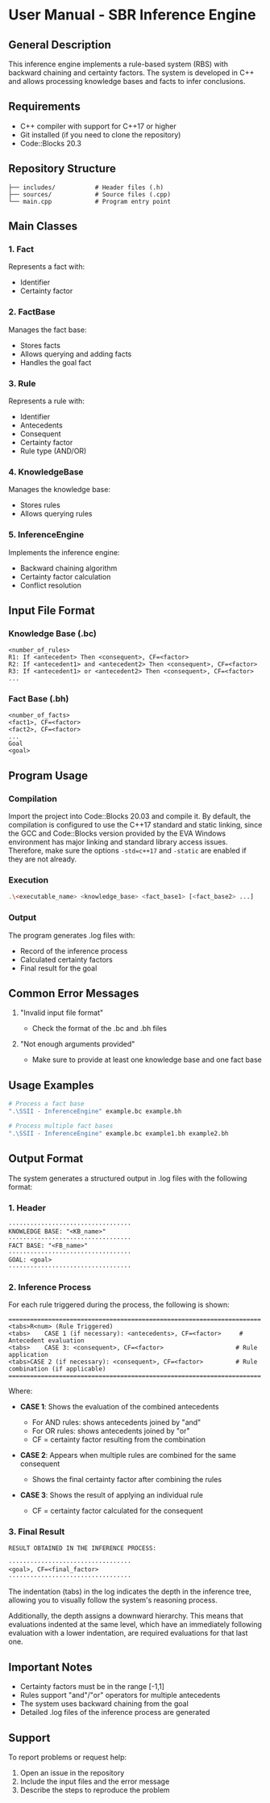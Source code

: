 # User Manual - SBR Inference Engine

## General Description
This inference engine implements a rule-based system (RBS) with backward chaining and certainty factors. The system is developed in C++ and allows processing knowledge bases and facts to infer conclusions.

## Requirements
- C++ compiler with support for C++17 or higher
- Git installed (if you need to clone the repository)
- Code::Blocks 20.3

## Repository Structure

```
├── includes/           # Header files (.h)
├── sources/            # Source files (.cpp)
└── main.cpp            # Program entry point
```

## Main Classes

### 1. Fact
Represents a fact with:
- Identifier
- Certainty factor

### 2. FactBase
Manages the fact base:
- Stores facts
- Allows querying and adding facts
- Handles the goal fact

### 3. Rule
Represents a rule with:
- Identifier
- Antecedents
- Consequent
- Certainty factor
- Rule type (AND/OR)

### 4. KnowledgeBase
Manages the knowledge base:
- Stores rules
- Allows querying rules

### 5. InferenceEngine
Implements the inference engine:
- Backward chaining algorithm
- Certainty factor calculation
- Conflict resolution

## Input File Format

### Knowledge Base (.bc)
```
<number_of_rules>
R1: If <antecedent> Then <consequent>, CF=<factor>
R2: If <antecedent1> and <antecedent2> Then <consequent>, CF=<factor>
R3: If <antecedent1> or <antecedent2> Then <consequent>, CF=<factor>
...
```

### Fact Base (.bh)
```
<number_of_facts>
<fact1>, CF=<factor>
<fact2>, CF=<factor>
...
Goal
<goal>
```

## Program Usage

### Compilation
Import the project into Code::Blocks 20.03 and compile it. By default, the compilation is configured to use the C++17 standard and static linking, since the GCC and Code::Blocks version provided by the EVA Windows environment has major linking and standard library access issues. Therefore, make sure the options `-std=c++17` and `-static` are enabled if they are not already.

### Execution
```bash
.\<executable_name> <knowledge_base> <fact_base1> [<fact_base2> ...]
```

### Output
The program generates .log files with:
- Record of the inference process
- Calculated certainty factors
- Final result for the goal

## Common Error Messages

1. "Invalid input file format"
   - Check the format of the .bc and .bh files

2. "Not enough arguments provided"
   - Make sure to provide at least one knowledge base and one fact base

## Usage Examples

```bash
# Process a fact base
".\SSII - InferenceEngine" example.bc example.bh

# Process multiple fact bases
".\SSII - InferenceEngine" example.bc example1.bh example2.bh
```

## Output Format

The system generates a structured output in .log files with the following format:

### 1. Header
```
··································
KNOWLEDGE BASE: "<KB_name>"
··································
FACT BASE: "<FB_name>"
··································
GOAL: <goal>
··································
```

### 2. Inference Process
For each rule triggered during the process, the following is shown:

```
======================================================================
<tabs>R<num> (Rule Triggered)
<tabs>    CASE 1 (if necessary): <antecedents>, CF=<factor>     # Antecedent evaluation
<tabs>    CASE 3: <consequent>, CF=<factor>                    # Rule application
<tabs>CASE 2 (if necessary): <consequent>, CF=<factor>         # Rule combination (if applicable)
======================================================================
```

Where:
- **CASE 1**: Shows the evaluation of the combined antecedents
  - For AND rules: shows antecedents joined by "and"
  - For OR rules: shows antecedents joined by "or"
  - CF = certainty factor resulting from the combination

- **CASE 2**: Appears when multiple rules are combined for the same consequent
  - Shows the final certainty factor after combining the rules

- **CASE 3**: Shows the result of applying an individual rule
  - CF = certainty factor calculated for the consequent

### 3. Final Result
```
RESULT OBTAINED IN THE INFERENCE PROCESS:

··································
<goal>, CF=<final_factor>
··································
```

The indentation (tabs) in the log indicates the depth in the inference tree, allowing you to visually follow the system's reasoning process.

Additionally, the depth assigns a downward hierarchy. This means that evaluations indented at the same level, which have an immediately following evaluation with a lower indentation, are required evaluations for that last one.

## Important Notes

- Certainty factors must be in the range [-1,1]
- Rules support "and"/"or" operators for multiple antecedents
- The system uses backward chaining from the goal
- Detailed .log files of the inference process are generated

## Support

To report problems or request help:
1. Open an issue in the repository
2. Include the input files and the error message
3. Describe the steps to reproduce the problem

